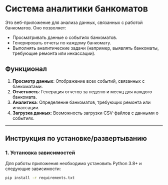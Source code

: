 # Система аналитики банкоматов

Это веб-приложение для анализа данных, связанных с работой банкоматов. Оно позволяет:
- Просматривать данные о событиях банкоматов.
- Генерировать отчеты по каждому банкомату.
- Выполнять аналитические задачи (например, выявлять банкоматы, требующие ремонта или инкассации).

## Функционал
1. **Просмотр данных**: Отображение всех событий, связанных с банкоматами.
2. **Отчетность**: Генерация отчетов за неделю и месяц для каждого банкомата.
3. **Аналитика**: Определение банкоматов, требующих ремонта или инкассации.
4. **Загрузка данных**: Возможность загрузки CSV-файлов с данными о событиях.

---

## Инструкция по установке/развертыванию

### 1. Установка зависимостей
Для работы приложения необходимо установить Python 3.8+ и следующие зависимости:
```bash
pip install -r requirements.txt

